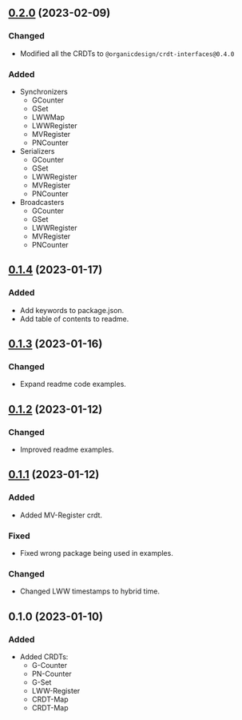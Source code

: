 ## [0.2.0](https://github.com/organicdesign/crdts/compare/v0.1.4...v0.2.0) (2023-02-09)

### Changed
* Modified all the CRDTs to `@organicdesign/crdt-interfaces@0.4.0`

### Added

* Synchronizers
  * GCounter
  * GSet
  * LWWMap
  * LWWRegister
  * MVRegister
  * PNCounter
* Serializers
  * GCounter
  * GSet
  * LWWRegister
  * MVRegister
  * PNCounter
* Broadcasters
  * GCounter
  * GSet
  * LWWRegister
  * MVRegister
  * PNCounter

## [0.1.4](https://github.com/organicdesign/crdts/compare/v0.1.3...v0.1.4) (2023-01-17)

### Added

* Add keywords to package.json.
* Add table of contents to readme.

## [0.1.3](https://github.com/organicdesign/crdts/compare/v0.1.2...v0.1.3) (2023-01-16)

### Changed

* Expand readme code examples.

## [0.1.2](https://github.com/organicdesign/crdts/compare/v0.1.1...v0.1.2) (2023-01-12)

### Changed

* Improved readme examples.

## [0.1.1](https://github.com/organicdesign/crdts/compare/v0.1.0...v0.1.1) (2023-01-12)

### Added

* Added MV-Register crdt.

### Fixed

* Fixed wrong package being used in examples.

### Changed

* Changed LWW timestamps to hybrid time.

## 0.1.0 (2023-01-10)

### Added

* Added CRDTs:
  * G-Counter
  * PN-Counter
  * G-Set
  * LWW-Register
  * CRDT-Map
  * CRDT-Map
